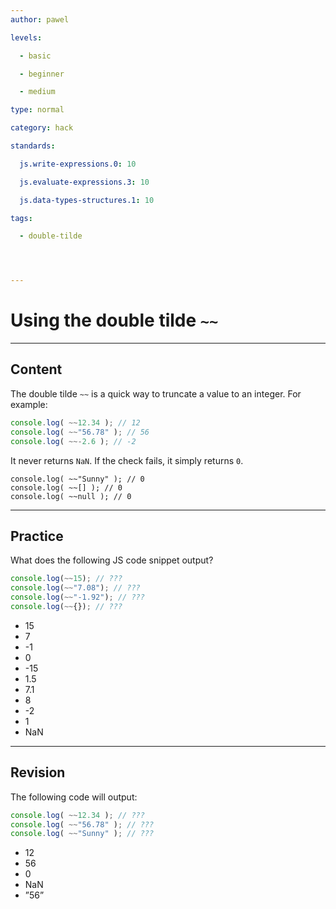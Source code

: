 ```yaml
---
author: pawel

levels:

  - basic

  - beginner

  - medium

type: normal

category: hack

standards:

  js.write-expressions.0: 10

  js.evaluate-expressions.3: 10

  js.data-types-structures.1: 10

tags:

  - double-tilde




---
```


# Using the double tilde `~~`

---
## Content

The double tilde `~~` is a quick way to truncate a value to an integer. For example:

```javascript
console.log( ~~12.34 ); // 12
console.log( ~~"56.78" ); // 56
console.log( ~~-2.6 ); // -2
```
It never returns `NaN`. If the check fails, it simply returns `0`.

```
console.log( ~~"Sunny" ); // 0
console.log( ~~[] ); // 0
console.log( ~~null ); // 0
```

---
## Practice

What does the following JS code snippet output?

```javascript
console.log(~~15); // ???
console.log(~~"7.08"); // ???
console.log(~~"-1.92"); // ???
console.log(~~{}); // ???
```


* 15
* 7
* -1
* 0
* -15
* 1.5
* 7.1
* 8
* -2
* 1
* NaN

---
## Revision

The following code will output:

```js
console.log( ~~12.34 ); // ???
console.log( ~~"56.78" ); // ???
console.log( ~~"Sunny" ); // ???
```


* 12
* 56
* 0
* NaN
* ”56”

